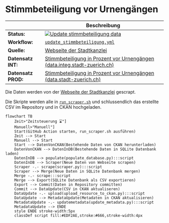 Stimmbeteiligung vor Urnengängen
=================================

||Beschreibung|
|---|---|
|**Status:**|[![Update stimmbeteiligung data](https://github.com/opendatazurich/opendatazurich.github.io/actions/workflows/update_stimmbeteiligung.yml/badge.svg)](https://github.com/opendatazurich/opendatazurich.github.io/actions/workflows/update_stimmbeteiligung.yml)|
|**Workflow:**|[`update_stimmbeteiligung.yml`](https://github.com/opendatazurich/opendatazurich.github.io/blob/master/.github/workflows/update_stimmbeteiligung.yml)|
|**Quelle:**| [Webseite der Stadtkanzlei](https://www.stadt-zuerich.ch/portal/de/index/politik_u_recht/abstimmungen_u_wahlen/aktuell/stand-stimmbeteiligung.html)
|**Datensatz INT:**|[Stimmbeteiligung in Prozent vor Urnengängen (data.integ.stadt-zuerich.ch)](https://data.integ.stadt-zuerich.ch/dataset/politik_stimmbeteiligung-vor-urnengangen)|
|**Datensatz PROD:**|[Stimmbeteiligung in Prozent vor Urnengängen (data.stadt-zuerich.ch)](https://data.stadt-zuerich.ch/dataset/politik_stimmbeteiligung-vor-urnengangen)|

Die Daten werden von der [Webseite der Stadtkanzlei](https://www.stadt-zuerich.ch/portal/de/index/politik_u_recht/abstimmungen_u_wahlen/aktuell/stand-stimmbeteiligung.html) gescrapt.

Die Skripte werden alle in [`run_scraper.sh`](https://github.com/opendatazurich/opendatazurich.github.io/blob/master/automation/stimmbeteiligung/run_scraper.sh) und schlussendlich das erstellte CSV im Repository und in CKAN hochgeladen.

```mermaid
flowchart TB
    Zeit>"Zeitsteuerung ⌛️"]
    Manuell>"Manuell"]
    Start(GitHub Action starten, run_scraper.sh ausführen)
    Zeit --> Start
    Manuell --> Start
    Start --> DatenVonCKAN(Bestehende Daten von CKAN herunterladen)
    DatenVonCKAN --> DatenInDB(Bestehende Daten in SQLite Datenbank laden)
    DatenInDB --> populate(populate_database.py):::script
    DatenInDB --> Scraper(Neue Daten von Webseite scrapen)
    Scraper -.- scrape(scraper.py):::script
    Scraper --> Merge(Neue Daten in SQLite Datenbank mergen)
    Merge -.- scrape:::script
    Merge --> Export(SQLite Datenbank als CSV exportieren)
    Export --> Commit(Daten in Repository committen)
    Commit --> DataUpdate(CSV in CKAN aktualiseren)
    DataUpdate -.- upload(upload_resource_to_ckan.py):::script
    DataUpdate --> MetadataUpdate(Metadaten in CKAN aktualisieren)
    MetadataUpdate -.- updatemetadata(update_metadata.py):::script
    MetadataUpdate --> ENDE
    style ENDE stroke-width:5px
    classDef script fill:#EDF2AE,stroke:#666,stroke-width:4px
```
